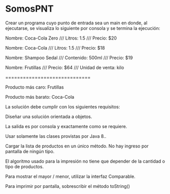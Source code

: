 # SomosPNT

Crear un programa cuyo punto de entrada sea un main en donde, al ejecutarse, se visualiza lo siguiente por consola y se termina la ejecución:



Nombre: Coca-Cola Zero /// Litros: 1.5 /// Precio: $20

Nombre: Coca-Cola /// Litros: 1.5 /// Precio: $18

Nombre: Shampoo Sedal /// Contenido: 500ml /// Precio: $19

Nombre: Frutillas /// Precio: $64 /// Unidad de venta: kilo

=============================

Producto más caro: Frutillas

Producto más barato: Coca-Cola


La solución debe cumplir con los siguientes requisitos:

Diseñar una solución orientada a objetos.

La salida es por consola y exactamente como se requiere.

Usar solamente las clases provistas por Java 8..

Cargar la lista de productos en un único método. No hay ingreso por pantalla de ningún tipo.

El algoritmo usado para la impresión no tiene que depender de la cantidad o tipo de productos.

Para mostrar el mayor / menor, utilizar la interfaz Comparable.

Para imprimir por pantalla, sobrescribir el método toString()
